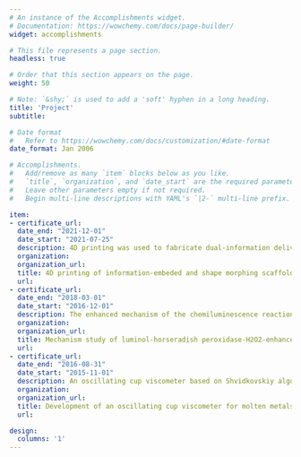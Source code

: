 ```yaml
---
# An instance of the Accomplishments widget.
# Documentation: https://wowchemy.com/docs/page-builder/
widget: accomplishments

# This file represents a page section.
headless: true

# Order that this section appears on the page.
weight: 50

# Note: `&shy;` is used to add a 'soft' hyphen in a long heading.
title: 'Project'
subtitle:

# Date format
#   Refer to https://wowchemy.com/docs/customization/#date-format
date_format: Jan 2006

# Accomplishments.
#   Add/remove as many `item` blocks below as you like.
#   `title`, `organization`, and `date_start` are the required parameters.
#   Leave other parameters empty if not required.
#   Begin multi-line descriptions with YAML's `|2-` multi-line prefix.

item:
- certificate_url:
  date_end: "2021-12-01"
  date_start: "2021-07-25"
  description: 4D printing was used to fabricate dual-information delivery, self-folding and cell-laden scaffolds for tubular tissue regeneration.
  organization:
  organization_url:
  title: 4D printing of information-embeded and shape morphing scaffolds
  url:
- certificate_url:
  date_end: "2018-03-01"
  date_start: "2016-12-01"
  description: The enhanced mechanism of the chemiluminescence reaction was investigated at actom level via quantum chemical method using the Gaussian 09 software.
  organization: 
  organization_url:
  title: Mechanism study of luminol-horseradish peroxidase-H2O2-enhancer chemiluminescence system
  url:
- certificate_url: 
  date_end: "2016-08-31"
  date_start: "2015-11-01"
  description: An oscillating cup viscometer based on Shvidkovskiy algorithm was developed for measuring molten metals at liquid state.
  organization: 
  organization_url: 
  title: Development of an oscillating cup viscometer for molten metals
  url:

design:
  columns: '1' 
---
```


